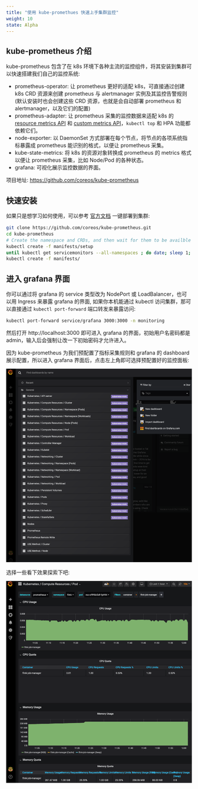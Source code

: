 ```yaml
---
title: "使用 kube-promethues 快速上手集群监控"
weight: 10
state: Alpha
---
```


## kube-prometheus 介绍

kube-prometheus 包含了在 k8s 环境下各种主流的监控组件，将其安装到集群可以快速搭建我们自己的监控系统:

* prometheus-operator: 让 prometheus 更好的适配 k8s，可直接通过创建 k8s CRD 资源来创建 prometheus 与 alertmanager 实例及其监控告警规则 (默认安装时也会创建这些 CRD 资源，也就是会自动部署 prometheus 和 alertmanager，以及它们的配置)
* prometheus-adapter: 让 prometheus 采集的监控数据来适配 k8s 的 [resource metrics API](https://github.com/kubernetes/community/blob/master/contributors/design-proposals/instrumentation/resource-metrics-api.md) 和 [custom metrics API](https://github.com/kubernetes/community/blob/master/contributors/design-proposals/instrumentation/custom-metrics-api.md)，`kubectl top` 和 HPA 功能都依赖它们。
* node-exporter: 以 DaemonSet 方式部署在每个节点，将节点的各项系统指标暴露成 prometheus 能识别的格式，以便让 prometheus 采集。
* kube-state-metrics: 将 k8s 的资源对象转换成 prometheus 的 metrics 格式以便让 prometheus 采集，比如 Node/Pod 的各种状态。
* grafana: 可视化展示监控数据的界面。

项目地址: https://github.com/coreos/kube-prometheus

## 快速安装

如果只是想学习如何使用，可以参考 [官方文档](https://github.com/coreos/kube-prometheus#quickstart) 一键部署到集群:

``` bash
git clone https://github.com/coreos/kube-prometheus.git
cd kube-prometheus
# Create the namespace and CRDs, and then wait for them to be availble before creating the remaining resources
kubectl create -f manifests/setup
until kubectl get servicemonitors --all-namespaces ; do date; sleep 1; echo ""; done
kubectl create -f manifests/
```

## 进入 grafana 界面

你可以通过将 grafana 的 service 类型改为 NodePort 或 LoadBalancer，也可以用 Ingress 来暴露 grafana 的界面, 如果你本机能通过 kubectl 访问集群，那可以直接通过 `kubectl port-forward` 端口转发来暴露访问:

``` bash
kubectl port-forward service/grafana 3000:3000 -n monitoring
```

然后打开 http://localhost:3000 即可进入 grafana 的界面，初始用户名密码都是 admin，输入后会强制让改一下初始密码才允许进入。

因为 kube-prometheus 为我们预配置了指标采集规则和 grafana 的 dashboard 展示配置，所以进入 grafana 界面后，点击左上角即可选择预配置好的监控面板:

![](/images/grafana-select-dashboard.png?classes=no-margin)

选择一些看下效果探索下吧:

![](/images/grafana-dashboard-pod.png?classes=no-margin)
